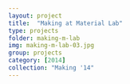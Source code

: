 ```yaml
---
layout: project
title:  "Making at Material Lab"
type: projects
folder: making-m-lab
img: making-m-lab-03.jpg
group: projects
category: [2014]
collection: "Making '14"
---
```



